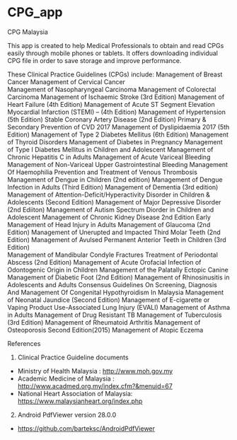 # CPG_app
CPG Malaysia

This app is created to help Medical Professionals to obtain and read CPGs easily through mobile phones or tablets.  It offers downloading individual CPG file in order to save storage and improve performance. 

These Clinical Practice Guidelines (CPGs) include:
Management of Breast Cancer
Management of Cervical Cancer	
Management of Nasopharyngeal Carcinoma
Management of Colorectal Carcinoma
Management of Ischaemic Stroke (3rd Edition)
Management of Heart Failure  (4th Edition)
Management of Acute ST Segment Elevation Myocardial Infarction (STEMI) – (4th Edition)
Management of Hypertension (5th Edition)
Stable Coronary Artery Disease (2nd Edition) 
Primary & Secondary Prevention of CVD 2017
Management of Dyslipidaemia 2017 (5th Edition) 
Management of Type 2 Diabetes Mellitus (6th Edition)
Management of Thyroid Disorders
Management of Diabetes in Pregnancy
Management of Type I Diabetes Mellitus in Children and Adolescent
Management of Chronic Hepatitis C in  Adults
Management of Acute Variceal Bleeding
Management of Non-Variceal Upper Gastrointestinal Bleeding
Management Of Haemophilia
Prevention and Treatment of Venous Thrombosis
Management of Dengue in Children (2nd edition)
Management of Dengue Infection in Adults (Third Edition)
Management of Dementia (3rd edition)
Management of Attention-Deficit/Hyperactivity Disorder in Children & Adolescents (Second Edition)
Management of Major Depressive Disorder (2nd Ediiton)
Management of Autism Spectrum Diorder in Children and Adolescent
Management of Chronic Kidney Disease 2nd Edition
Early Management of Head Injury in Adults
Management of Glaucoma (2nd Edition)
Management of Unerupted and Impacted Third Molar Teeth (2nd Edition)
Management of Avulsed Permanent Anterior Teeth in Children (3rd Edition)	
Management of Mandibular Condyle Fractures
Treatment of Periodontal Abscess (2nd Edition)
Management of Acute Orofacial Infection of Odontogenic Origin in Children
Management of the Palatally Ectopic Canine
Management of Diabetic Foot (2nd Edition)
Management of Rhinosinusitis in Adolescents and Adults
Consensus Guidelines On Screening, Diagnosis And Management Of Congenital Hypothyroidism In Malaysia
Management of Neonatal Jaundice (Second Edition)
Management of E-cigarette or Vaping Product Use-Associated Lung Injury (EVALI)
Management of Asthma in Adults
Management of Drug Resistant TB
Management of Tuberculosis (3rd Edition)
Management of Rheumatoid  Arthritis
Management of Osteoporosis  Second Edition(2015)
Management of Atopic Eczema


References
1. Clinical Practice Guideline documents 
- Ministry of Health Malaysia : http://www.moh.gov.my
- Academic Medicine of Malaysia : http://www.acadmed.org.my/index.cfm?&menuid=67
- National Heart Association of Malaysia: https://www.malaysianheart.org/index.php
2. Android PdfViewer version 28.0.0 
- https://github.com/barteksc/AndroidPdfViewer
